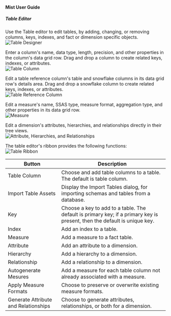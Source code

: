 #### Mist User Guide
##### Table Editor

Use the Table editor to edit tables, by adding, changing, or removing columns, keys, indexes, and fact or dimension specific objects.<br>
![Table Designer](https://varigencecom.blob.core.windows.net/images-mistdocumentation-editoroverviews/Table1.png)

Enter a column's name, data type, length, precision, and other properties in the column's data grid row. Drag and drop a column to create related keys, indexes, or attributes.<br>
![Table Column](https://varigencecom.blob.core.windows.net/images-mistdocumentation-editoroverviews/Table2.png)

Edit a table reference column's table and snowflake columns in its data grid row's details area. Drag and drop a snowflake column to create related keys, indexes, or attributes.<br>
![Table Reference Column](https://varigencecom.blob.core.windows.net/images-mistdocumentation-editoroverviews/Table3.png)

Edit a measure's name, SSAS type, measure format, aggregation type, and other properties in its data grid row.<br>
![Measure](https://varigencecom.blob.core.windows.net/images-mistdocumentation-editoroverviews/Table4.png)

Edit a dimension's attributes, hierarchies, and relationships directly in their tree views.<br>
![Attribute, Hierarchies, and Relationships](https://varigencecom.blob.core.windows.net/images-mistdocumentation-editoroverviews/Table5.png)

The table editor's ribbon provides the following functions:<br>
![Table Ribbon](https://varigencecom.blob.core.windows.net/images-mistdocumentation-editoroverviews/Table6.png)

Button | Description
--- | ---
Table Column | Choose and add table columns to a table. The default is table column.
Import Table Assets | Display the Import Tables dialog, for importing schemas and tables from a database.
Key | Choose a key to add to a table. The default is primary key; if a primary key is present, then the default is unique key.
Index | Add an index to a table.
Measure | Add a measure to a fact table.
Attribute | Add an attribute to a dimension.
Hierarchy | Add a hierarchy to a dimension.
Relationship | Add a relationship to a dimension.
Autogenerate Mesures | Add a measure for each table column not already associated with a measure.
Apply Measure Formats | Choose to preserve or overwrite existing measure formats.
Generate Attribute and Relationships | Choose to generate attributes, relationships, or both for a dimension.